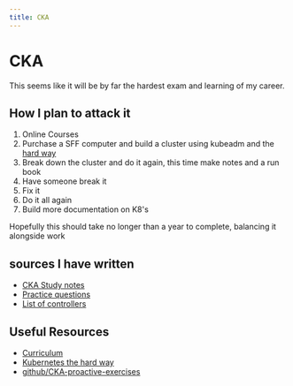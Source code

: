 ```yaml
---
title: CKA
---
```

# CKA

This seems like it will be by far the hardest exam and learning of my career.

## How I plan to attack it

1. Online Courses
2. Purchase a SFF computer and build a cluster using kubeadm and the [hard way](https://github.com/kelseyhightower/kubernetes-the-hard-way/tree/master/docs)
3. Break down the cluster and do it again, this time make notes and a run book
4. Have someone break it
5. Fix it
6. Do it all again
7. Build more documentation on K8's

Hopefully this should take no longer than a year to complete, balancing it alongside work

## sources I have written

* [CKA Study notes](cka-1.md)
* [Practice questions](cka-practice-questions.md)
* [List of controllers](cka-list-of-controllers.md)


## Useful Resources

* [Curriculum](https://github.com/cncf/curriculum/blob/master/CKA_Curriculum_v1.26.pdf)
* [Kubernetes the hard way](https://github.com/kelseyhightower/kubernetes-the-hard-way/tree/master/docs)
* [github/CKA-proactive-exercises](https://github.com/alijahnas/CKA-practice-exercises)